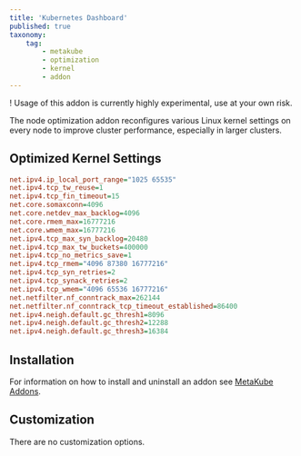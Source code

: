 ```yaml
---
title: 'Kubernetes Dashboard'
published: true
taxonomy:
    tag:
        - metakube
        - optimization
        - kernel
        - addon
---
```


! Usage of this addon is currently highly experimental, use at your own risk.

The node optimization addon reconfigures various Linux kernel settings on every node to improve cluster performance, especially in larger clusters.

## Optimized Kernel Settings

```ini
net.ipv4.ip_local_port_range="1025 65535"
net.ipv4.tcp_tw_reuse=1
net.ipv4.tcp_fin_timeout=15
net.core.somaxconn=4096
net.core.netdev_max_backlog=4096
net.core.rmem_max=16777216
net.core.wmem_max=16777216
net.ipv4.tcp_max_syn_backlog=20480
net.ipv4.tcp_max_tw_buckets=400000
net.ipv4.tcp_no_metrics_save=1
net.ipv4.tcp_rmem="4096 87380 16777216"
net.ipv4.tcp_syn_retries=2
net.ipv4.tcp_synack_retries=2
net.ipv4.tcp_wmem="4096 65536 16777216"
net.netfilter.nf_conntrack_max=262144
net.netfilter.nf_conntrack_tcp_timeout_established=86400
net.ipv4.neigh.default.gc_thresh1=8096
net.ipv4.neigh.default.gc_thresh2=12288
net.ipv4.neigh.default.gc_thresh3=16384
```

## Installation

For information on how to install and uninstall an addon see [MetaKube Addons](../default.en.md).

## Customization

There are no customization options.
